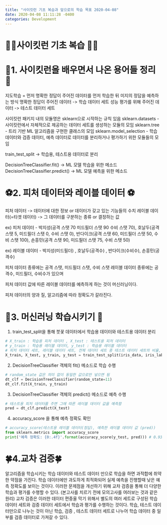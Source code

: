 ```yaml
---
title: "사이킷런 기초 복습과 앞으로의 학습 목표 2020-04-08"
date: 2020-04-08 11:11:28 -0400
categories: Development
---
```


# 👨‍🎓사이킷런 기초 복습 👨‍🎓

# 💮1. 사이킷런을 배우면서 나온 용어들 정리 💮
지도학습 = 먼저 명확한 정답이 주어진 데이터를 먼저 학습한 뒤 미지의 정답을 예측하는 방식 
명확한 정답이 주어진 데이터 -> 학습 데이터 세트
성능 평가를 위해 주어진 데이터 ->  테스트 데이터 세트

사이킷런 패키지 내의 모듈명은 sklearn으로 시작하는 규칙 있음 
sklearn.datasets - 사이킷런에서 자체적으로 제공하는 데이터 세트를 생성하는 모듈의 모임
sklearn.tree - 트리 기반 ML 알고리즘을 구현한 클래스의 모임 
sklearn.model_selection - 학습 데이터와 검증 데이터, 예측 데이터로 데이터를 분리하거나 평가하기 위한 모듈들의 모임

train_test_split -> 학습용, 테스트용 데이터로 분리 

DecisionTreeClassifier.fit() -> ML 모델 학습을 위한 메소드 
DecisionTreeClassifier.predict() -> ML 모델 예측을 위한 메소드 

# ⚽2. 피처 데이터와 레이블 데이터 ⚽

피처 데이터 -> 데이터에 대한 정보 or 데이터가 갖고 있는 기능들의 수치
레이블 데이터(=타겟 데이터) -> 그 데이터를 구분하는 종류 or 결정하는 값 

ex) 피처 데이터 - 박지성(공격 스탯 70 미드필더 스탯 90 수비 스탯 70), 호날두(공격 스탯 5, 미드필더 스탯 0, 수비 스탯 0), 반다이크(공격 스탯 60, 미드필더 스탯 50, 수비 스탯 100), 손흥민(공격 스탯 90, 미드필더 스탯 75, 수비 스탯 50)

ex) 레이블 데이터 - 박지성(미드필더) , 호날두(공격수) , 반다이크(수비수), 손흥민(공격수)

피처 데이터 종류에는 공격 스탯, 미드필더 스탯, 수비 스탯
레이블 데이터 종류에는 공격수, 미드필더, 수비수가 있으며 

피처 데이터 값에 따른 레이블 데이터를 예측하게 하는 것이 머신러닝이다.

피처 데이터의 양과 질, 알고리즘에 따라 정확도가 갈라진다. 

# 📙3. 머신러닝 학습시키기 📙

1. train_test_split을 통해 붓꽃 데이터에서 학습용 데이터와 테스트용 데이터 분리
```py
# X_train : 학습용 피처 데이터 , X_test : 테스트용 피처 데이터
# y_train : 학습용 레이블 데이터, y_test : 학습용 레이블 데이터 
# 피처 데이터 세트, 레이블 데이터 세트, 전체 데이터 세트 중 테스트 데이터 세트의 비율, 아무값이나 동일한 값으로 지정해두면 동일한 데이터 세트로 분리됨
X_train, X_test, y_train, y_test = train_test_split(iris_data, iris_label, test_size=0.2, random_state =11)
```

2. DecisionTreeClassifier 객체의 fit() 메소드로 학습 수행 
```py
# random_state 값은 의미 없이 동일한 값으로만 넣으면 됨
dt_clf = DecisionTreeClassifier(random_state=11) 
dt_clf.fit(X_train, y_train)
```

3. DecisionTreeClassifier 객체의 predict() 메소드로 예측 수행
```py
# 테스트용 피처 데이터를 주면 그에 따른 레이블 데이터 값을 예측함
pred = dt_clf.predict(X_test)
```

4. accuracy_score 을 통해 예측 정확도 확인
```py
# accuracy_score(테스트용 레이블 데이터(정답), 예측한 레이블 데이터 값 (pred))
from sklearn.metrics import accuracy_score
print('예측 정확도: {0:.4f}'.format(accuracy_score(y_test, pred))) # 0.9333 
```

# 🍀4.교차 검증🍀
알고리즘을 학습시키는 학습 데이터와 테스트 데이터 만으로 학습을 하면 과적합에 취약한 약점을 가진다.
학습 데이터에만 과도하게 최적화되어 실제 예측을 진행할때 낮은 예측 정확도를 보이는 것이다. 
이러한 문제점을 개선하기 위해 교차 검증을 통해 더 다양한 학습과 평가를 수행할 수 있다.
(본고사를 치르기 전에 모의고사를 여러보는 것과 같은 원리)
교차 검증은 이러한 데이터 편중울 막기 위해서 별도의 여러 세트로 구성된 학습 데이터 세트와 검증 데이터 세트에서 학습과 평가를 수행하는 것이다.
학습, 테스트 데이터만으로 나누는 것이 아닌 학습, 검증 , 테스트 데이터 세트로 나누어 학습 데이터 중 일부를 검증 데이터로 가져갈 수 있다.

